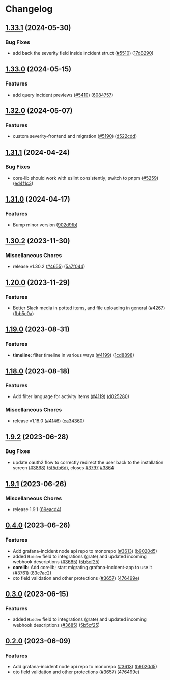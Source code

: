 # Changelog

## [1.33.1](https://github.com/grafana/incident/compare/incident-api-node-v1.33.0...incident-api-node-v1.33.1) (2024-05-30)


### Bug Fixes

* add back the severity field inside incident struct ([#5510](https://github.com/grafana/incident/issues/5510)) ([17d8290](https://github.com/grafana/incident/commit/17d8290806adfc667a2a87d46a69e342a004126a))

## [1.33.0](https://github.com/grafana/incident/compare/incident-api-node-v1.32.0...incident-api-node-v1.33.0) (2024-05-15)


### Features

* add query incident previews ([#5410](https://github.com/grafana/incident/issues/5410)) ([6084757](https://github.com/grafana/incident/commit/6084757573572d3246a4c5ebd96e373e4271abe8))

## [1.32.0](https://github.com/grafana/incident/compare/incident-api-node-v1.31.1...incident-api-node-v1.32.0) (2024-05-07)


### Features

* custom severity-frontend and migration  ([#5190](https://github.com/grafana/incident/issues/5190)) ([d522cdd](https://github.com/grafana/incident/commit/d522cddbdff6c10ab185ac268088678c40d7dbae))

## [1.31.1](https://github.com/grafana/incident/compare/incident-api-node-v1.31.0...incident-api-node-v1.31.1) (2024-04-24)


### Bug Fixes

* core-lib should work with eslint consistently; switch to pnpm ([#5259](https://github.com/grafana/incident/issues/5259)) ([ed4f1c3](https://github.com/grafana/incident/commit/ed4f1c3170aed6d4f13ab583822f85c4bb5f032e))

## [1.31.0](https://github.com/grafana/incident/compare/incident-api-node-v1.30.2...incident-api-node-v1.31.0) (2024-04-17)


### Features

* Bump minor version ([902d9fb](https://github.com/grafana/incident/commit/902d9fb1baa095fa6ca5df79890147e8c9dcc284))

## [1.30.2](https://github.com/grafana/incident/compare/incident-api-node-v1.20.0...incident-api-node-v1.30.2) (2023-11-30)


### Miscellaneous Chores

* release v1.30.2 ([#4655](https://github.com/grafana/incident/issues/4655)) ([5a7f044](https://github.com/grafana/incident/commit/5a7f0447ca2a984085706d7e90ee3b035a8f1abe))

## [1.20.0](https://github.com/grafana/incident/compare/incident-api-node-v1.19.0...incident-api-node-v1.20.0) (2023-11-29)


### Features

* Better Slack media in potted items, and file uploading in general ([#4267](https://github.com/grafana/incident/issues/4267)) ([fbb5c0a](https://github.com/grafana/incident/commit/fbb5c0a60422ac16fae4cbec69215be7e25082de))

## [1.19.0](https://github.com/grafana/incident/compare/incident-api-node-v1.18.0...incident-api-node-v1.19.0) (2023-08-31)


### Features

* **timeline:** filter timeline in various ways ([#4199](https://github.com/grafana/incident/issues/4199)) ([1cd8898](https://github.com/grafana/incident/commit/1cd88984745a90ca168f6c6dd5b154693bd0239c))

## [1.18.0](https://github.com/grafana/incident/compare/incident-api-node-v1.9.2...incident-api-node-v1.18.0) (2023-08-18)


### Features

* Add filter language for activity items ([#4119](https://github.com/grafana/incident/issues/4119)) ([d025280](https://github.com/grafana/incident/commit/d02528077e3b18eeb6b2dad28edbc02926ec445a))


### Miscellaneous Chores

* release v1.18.0 ([#4146](https://github.com/grafana/incident/issues/4146)) ([ca34360](https://github.com/grafana/incident/commit/ca343606f3d9836fd5904e1954399a8dca626dea))

## [1.9.2](https://github.com/grafana/incident/compare/incident-api-node-v1.9.1...incident-api-node-v1.9.2) (2023-06-28)


### Bug Fixes

* update oauth2 flow to correctly redirect the user back to the installation screen ([#3868](https://github.com/grafana/incident/issues/3868)) ([5f5db6d](https://github.com/grafana/incident/commit/5f5db6d2537ef3d18857588e7f71e1c88591cd9e)), closes [#3797](https://github.com/grafana/incident/issues/3797) [#3864](https://github.com/grafana/incident/issues/3864)

## [1.9.1](https://github.com/grafana/incident/compare/incident-api-node-v0.4.0...incident-api-node-v1.9.1) (2023-06-26)


### Miscellaneous Chores

* release 1.9.1 ([69eacd4](https://github.com/grafana/incident/commit/69eacd48146d9f54c7a1fc011493b47d182e3c54))

## [0.4.0](https://github.com/grafana/incident/compare/incident-api-node-v0.3.0...incident-api-node-v0.4.0) (2023-06-26)


### Features

* Add grafana-incident node api repo to monorepo ([#3613](https://github.com/grafana/incident/issues/3613)) ([b9020d5](https://github.com/grafana/incident/commit/b9020d56eb14dbaaf0fe079580ff9a2406c266b3))
* added `Hidden` field to integrations (grate) and updated incoming webhook descriptions ([#3685](https://github.com/grafana/incident/issues/3685)) ([5b5cf25](https://github.com/grafana/incident/commit/5b5cf252666085d83995a92ae9414517a1fce408))
* **corelib:** Add corelib; start migrating grafana-incident-app to use it ([#3761](https://github.com/grafana/incident/issues/3761)) ([83c7ac2](https://github.com/grafana/incident/commit/83c7ac2bb375cd9b956458405202c2f97c2b9c8f))
* oto field validation and other protections ([#3657](https://github.com/grafana/incident/issues/3657)) ([476499e](https://github.com/grafana/incident/commit/476499ea2c7e9bdcd1f87d686b4709c51bbc8210))

## [0.3.0](https://github.com/grafana/incident/compare/incident-node-v0.2.0...incident-node-v0.3.0) (2023-06-15)


### Features

* added `Hidden` field to integrations (grate) and updated incoming webhook descriptions ([#3685](https://github.com/grafana/incident/issues/3685)) ([5b5cf25](https://github.com/grafana/incident/commit/5b5cf252666085d83995a92ae9414517a1fce408))

## [0.2.0](https://github.com/grafana/incident/compare/incident-node-v0.1.3...incident-node-v0.2.0) (2023-06-09)


### Features

* Add grafana-incident node api repo to monorepo ([#3613](https://github.com/grafana/incident/issues/3613)) ([b9020d5](https://github.com/grafana/incident/commit/b9020d56eb14dbaaf0fe079580ff9a2406c266b3))
* oto field validation and other protections ([#3657](https://github.com/grafana/incident/issues/3657)) ([476499e](https://github.com/grafana/incident/commit/476499ea2c7e9bdcd1f87d686b4709c51bbc8210))
